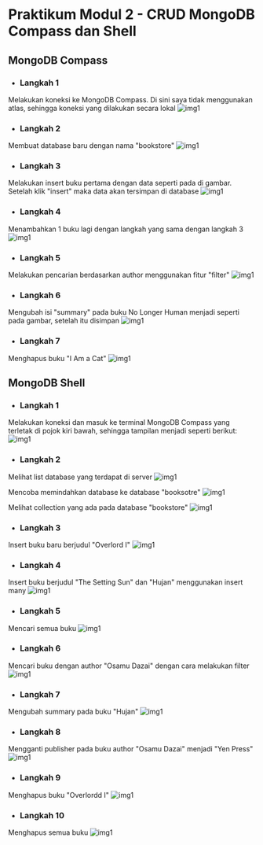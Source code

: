 # Praktikum Modul 2 - CRUD MongoDB Compass dan Shell

## MongoDB Compass
* ### Langkah 1
Melakukan koneksi ke MongoDB Compass. Di sini saya tidak menggunakan atlas, sehingga koneksi yang dilakukan secara lokal
![img1](../screenshot/1.png)

* ### Langkah 2
Membuat database baru dengan nama "bookstore"
![img1](../screenshot/2.png)

* ### Langkah 3
Melakukan insert buku pertama dengan data seperti pada di gambar. Setelah klik "insert" maka data akan tersimpan di database
![img1](../screenshot/3.png)

* ### Langkah 4
Menambahkan 1 buku lagi dengan langkah yang sama dengan langkah 3
![img1](../screenshot/4.png)

* ### Langkah 5
Melakukan pencarian berdasarkan author menggunakan fitur "filter"
![img1](../screenshot/5.png)

* ### Langkah 6
Mengubah isi "summary" pada buku No Longer Human menjadi seperti pada gambar, setelah itu disimpan
![img1](../screenshot/6.png)

* ### Langkah 7
Menghapus buku "I Am a Cat"
![img1](../screenshot/7.png)

## MongoDB Shell
* ### Langkah 1
Melakukan koneksi dan masuk ke terminal MongoDB Compass yang terletak di pojok kiri bawah, sehingga tampilan menjadi seperti berikut:
![img1](../screenshot/1a.png)

* ### Langkah 2
Melihat list database yang terdapat di server
![img1](../screenshot/2a.png)

Mencoba memindahkan database ke database "booksotre"
![img1](../screenshot/2b.png)

Melihat collection yang ada pada database "bookstore"
![img1](../screenshot/2c.png)

* ### Langkah 3
Insert buku baru berjudul "Overlord I"
![img1](../screenshot/3a.png)

* ### Langkah 4
Insert buku berjudul "The Setting Sun" dan "Hujan" menggunakan insert many
![img1](../screenshot/4a.png)

* ### Langkah 5
Mencari semua buku
![img1](../screenshot/5a.png)

* ### Langkah 6
Mencari buku dengan author "Osamu Dazai" dengan cara melakukan filter
![img1](../screenshot/6a.png)

* ### Langkah 7
Mengubah summary pada buku "Hujan"
![img1](../screenshot/7a.png)

* ### Langkah 8
Mengganti publisher pada buku author "Osamu Dazai" menjadi "Yen Press"
![img1](../screenshot/8a.png)

* ### Langkah 9
Menghapus buku "Overlordd I"
![img1](../screenshot/9a.png)

* ### Langkah 10
Menghapus semua buku
![img1](../screenshot/10.png)
